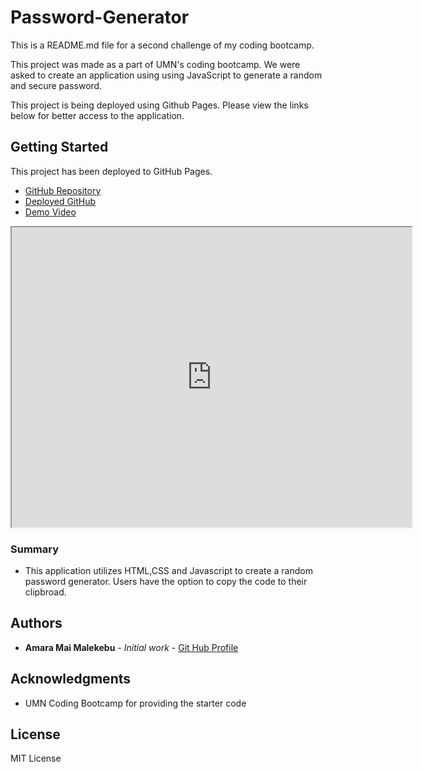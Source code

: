 # Password-Generator

This is a README.md file for a second challenge of my coding bootcamp.

This project was made as a part of UMN's coding bootcamp. We were asked to create an application using using JavaScript to generate a random and secure password. 

This project is being deployed using Github Pages. Please view the links below for better access to the application. 


## Getting Started

This project has been deployed to GitHub Pages. 

* [GitHub Repository](https://github.com/AmaraMai/JS-Challenge-Password-Generator)
* [Deployed GitHub](https://amaramai.github.io/JS-Challenge-Password-Generator/)
* [Demo Video](https://drive.google.com/file/d/1R0W3YHP6yq63tPpOWECYlXRloZONSLA9/view)

<iframe src="https://drive.google.com/file/d/1R0W3YHP6yq63tPpOWECYlXRloZONSLA9/preview" width="640" height="480"></iframe>

### Summary
* This application utilizes HTML,CSS and Javascript to create a random password generator. Users have the option to copy the code to their clipbroad.

## Authors

* **Amara Mai Malekebu** - *Initial work* - [Git Hub Profile](https://github.com/AmaraMai)

## Acknowledgments

*  UMN Coding Bootcamp for providing the starter code


## License

MIT License